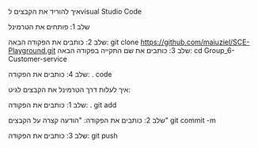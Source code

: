 איך להוריד את הקבצים לvisual Studio Code

שלב 1: פותחים את הטרמינל

שלב 2: כותבים את הפקודה הבאה: git clone https://github.com/maiuziel/SCE-Playground.git
שלב 3: כותבים את שם התקייה בפקודה הבאה: cd Group_6-Customer-service

שלב 4: כותבים את הפקודה: . code

איך לעלות דרך הטרמינל את הקבצים לגיט:

שלב 1: כותבים את הפקודה: . git add

שלב 2: כותבים את הפקודה: "הודעה קצרה על הקבצים" git commit -m

שלב 3: כותבים את הפקודה: git push
